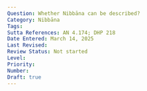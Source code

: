 ```yaml
---
Question: Whether Nibbāna can be described?
Category: Nibbāna
Tags:
Sutta References: AN 4.174; DHP 218
Date Entered: March 14, 2025
Last Revised:
Review Status: Not started
Level: 
Priority: 
Number: 
Draft: true
---
```

